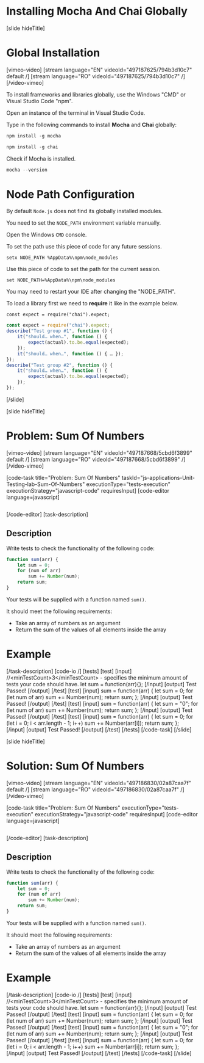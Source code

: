 # Installing Mocha And Chai Globally

[slide hideTitle]

# Global Installation

[vimeo-video]
[stream language="EN" videoId="497187625/794b3d10c7" default /]
[stream language="RO" videoId="497187625/794b3d10c7"  /]
[/video-vimeo]

To install frameworks and libraries globally, use the Windows "CMD" or Visual Studio Code "npm".

Open an instance of the terminal in Visual Studio Code.

Type in the following commands to install **Mocha** and **Chai** globally:

```js
npm install -g mocha
```

```js
npm install -g chai
```

Check if Mocha is installed.

```js
mocha --version
```

# Node Path Configuration

By default `Node.js` does not find its globally installed modules.

You need to set the `NODE_PATH` environment variable manually.

Open the Windows `CMD` console.

To set the path use this piece of code for any future sessions.

`setx NODE_PATH %AppData%\npm\node_modules`

Use this piece of code to set the path for the current session.

`set NODE_PATH=%AppData%\npm\node_modules`

You may need to restart your IDE after changing the "NODE_PATH".

To load a library first we need to **require** it like in the example below.

`const expect = require("chai").expect;`

```js
const expect = require("chai").expect;
describe("Test group #1", function () {
    it("should… when…", function () {
        expect(actual).to.be.equal(expected);
    });
    it("should… when…", function () { … });
});
describe("Test group #2", function () {
    it("should… when…", function () {
        expect(actual).to.be.equal(expected);
    });
});
```

[/slide]

[slide hideTitle]
# Problem: Sum Of Numbers

[vimeo-video]
[stream language="EN" videoId="497187668/5cbd6f3899" default /]
[stream language="RO" videoId="497187668/5cbd6f3899"  /]
[/video-vimeo]

[code-task title="Problem: Sum Of Numbers" taskId="js-applications-Unit-Testing-lab-Sum-Of-Numbers" executionType="tests-execution" executionStrategy="javascript-code" requiresInput]
[code-editor language=javascript]

```

```
[/code-editor]
[task-description]
## Description

Write tests to check the functionality of the following code:

```js
function sum(arr) {
    let sum = 0;
    for (num of arr)
        sum += Number(num);
    return sum;
}
```

Your tests will be supplied with a function named `sum()`. 

It should meet the following requirements:
- Take an array of numbers as an argument
- Return the sum of the values of all elements inside the array

# Example

[/task-description]
[code-io /]
[tests]
[test]
[input]
//\<minTestCount\>3\</minTestCount\> - specifies the minimum amount of tests your code should have.
let sum = function(arr)\{\};
[/input]
[output]
Test Passed!
[/output]
[/test]
[test]
[input]
sum = function(arr) \{
    let sum = 0;
    for (let num of arr)
        sum += Number(num);
    return sum;
\};
[/input]
[output]
Test Passed!
[/output]
[/test]
[test]
[input]
sum = function(arr) \{
    let sum = "0";
    for (let num of arr)
        sum += Number(num);
    return sum;
\};
[/input]
[output]
Test Passed!
[/output]
[/test]
[test]
[input]
sum = function(arr) \{
    let sum = 0;
    for (let i = 0; i \< arr.length - 1; i++)
        sum += Number(arr\[i\]);
    return sum;
\};
[/input]
[output]
Test Passed!
[/output]
[/test]
[/tests]
[/code-task]
[/slide]


[slide hideTitle]
# Solution: Sum Of Numbers

[vimeo-video]
[stream language="EN" videoId="497186830/02a87caa7f" default /]
[stream language="RO" videoId="497186830/02a87caa7f"  /]
[/video-vimeo]

[code-task title="Problem: Sum Of Numbers" executionType="tests-execution" executionStrategy="javascript-code" requiresInput]
[code-editor language=javascript]

```

```
[/code-editor]
[task-description]
## Description

Write tests to check the functionality of the following code:

```js
function sum(arr) {
    let sum = 0;
    for (num of arr)
        sum += Number(num);
    return sum;
}
```

Your tests will be supplied with a function named `sum()`. 

It should meet the following requirements:
- Take an array of numbers as an argument
- Return the sum of the values of all elements inside the array

# Example

[/task-description]
[code-io /]
[tests]
[test]
[input]
//\<minTestCount\>3\</minTestCount\> - specifies the minimum amount of tests your code should have.
let sum = function(arr)\{\};
[/input]
[output]
Test Passed!
[/output]
[/test]
[test]
[input]
sum = function(arr) \{
    let sum = 0;
    for (let num of arr)
        sum += Number(num);
    return sum;
\};
[/input]
[output]
Test Passed!
[/output]
[/test]
[test]
[input]
sum = function(arr) \{
    let sum = "0";
    for (let num of arr)
        sum += Number(num);
    return sum;
\};
[/input]
[output]
Test Passed!
[/output]
[/test]
[test]
[input]
sum = function(arr) \{
    let sum = 0;
    for (let i = 0; i \< arr.length - 1; i++)
        sum += Number(arr\[i\]);
    return sum;
\};
[/input]
[output]
Test Passed!
[/output]
[/test]
[/tests]
[/code-task]
[/slide]

